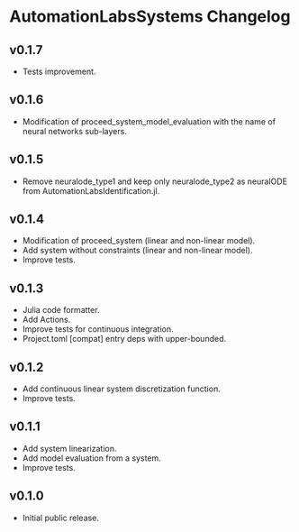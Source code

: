 # AutomationLabsSystems Changelog

## v0.1.7

* Tests improvement.

## v0.1.6

* Modification of proceed_system_model_evaluation with the name of neural networks sub-layers.

## v0.1.5

* Remove neuralode_type1 and keep only neuralode_type2 as neuralODE from AutomationLabsIdentification.jl.

## v0.1.4

* Modification of proceed_system (linear and non-linear model). 
* Add system without constraints (linear and non-linear model). 
* Improve tests.

## v0.1.3

* Julia code formatter.
* Add Actions.
* Improve tests for continuous integration.
* Project.toml [compat] entry deps with upper-bounded.

## v0.1.2

* Add continuous linear system discretization function.
* Improve tests.

## v0.1.1

* Add system linearization.
* Add model evaluation from a system.
* Improve tests.
## v0.1.0

* Initial public release.
